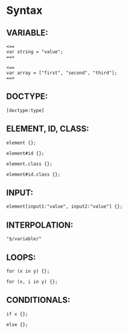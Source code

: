 # Syntax
## VARIABLE:
```
<==
var string = "value";
==>
```
```
<==
var array = ["first", "second", "third"];
==>
```
## DOCTYPE:
```
[doctype:type]
```
## ELEMENT, ID, CLASS:
```
element {};
```
```
element#id {};
```
```
element.class {};
```
```
element#id.class {};
```
## INPUT:
```
element[input1:"value", input2:"value"] {};
```
## INTERPOLATION:
```
"$/variable/"
```
## LOOPS:
```
for (x in y) {};
```
```
for (x, i in y) {};
```
## CONDITIONALS:
```
if x {};
```
```
else {};
```

